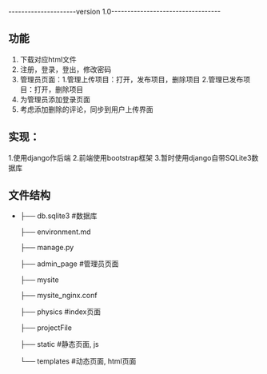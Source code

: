 ---------------------version 1.0----------------------------------
## 功能
1. 下载对应html文件
2. 注册，登录，登出，修改密码
3. 管理员页面：1.管理上传项目：打开，发布项目，删除项目 2.管理已发布项目：打开，删除项目
4. 为管理员添加登录页面
5. 考虑添加删除的评论，同步到用户上传界面

## 实现：
1.使用django作后端
2.前端使用bootstrap框架
3.暂时使用django自带SQLite3数据库

## 文件结构

- ├── db.sqlite3            #数据库

  ├── environment.md  

  ├── manage.py

  ├── admin_page    #管理员页面

  ├── mysite

  ├── mysite_nginx.conf

  ├── physics              #index页面

  ├── projectFile

  ├── static                 #静态页面, js

  └── templates        #动态页面, html页面



